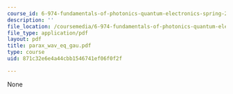```yaml
---
course_id: 6-974-fundamentals-of-photonics-quantum-electronics-spring-2006
description: ''
file_location: /coursemedia/6-974-fundamentals-of-photonics-quantum-electronics-spring-2006/871c32e6e4a44cbb1546741ef06f0f2f_parax_wav_eq_gau.pdf
file_type: application/pdf
layout: pdf
title: parax_wav_eq_gau.pdf
type: course
uid: 871c32e6e4a44cbb1546741ef06f0f2f

---
```

None